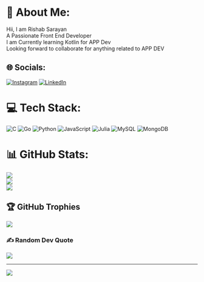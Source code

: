 # 💫 About Me:
Hii, I am Rishab Sarayan<br>A Passionate Front End Developer<br>I am Currently learning Kotlin for APP Dev<br>Looking forward to collaborate for anything related to APP DEV


## 🌐 Socials:
[![Instagram](https://img.shields.io/badge/Instagram-%23E4405F.svg?logo=Instagram&logoColor=white)](https://instagram.com/@rishab9878_zz) [![LinkedIn](https://img.shields.io/badge/LinkedIn-%230077B5.svg?logo=linkedin&logoColor=white)](https://linkedin.com/in/rishab-sarayan-85a46b250) 

# 💻 Tech Stack:
![C](https://img.shields.io/badge/c-%2300599C.svg?style=for-the-badge&logo=c&logoColor=white) ![Go](https://img.shields.io/badge/go-%2300ADD8.svg?style=for-the-badge&logo=go&logoColor=white) ![Python](https://img.shields.io/badge/python-3670A0?style=for-the-badge&logo=python&logoColor=ffdd54) ![JavaScript](https://img.shields.io/badge/javascript-%23323330.svg?style=for-the-badge&logo=javascript&logoColor=%23F7DF1E) ![Julia](https://img.shields.io/badge/-Julia-9558B2?style=for-the-badge&logo=julia&logoColor=white) ![MySQL](https://img.shields.io/badge/mysql-%2300f.svg?style=for-the-badge&logo=mysql&logoColor=white) ![MongoDB](https://img.shields.io/badge/MongoDB-%234ea94b.svg?style=for-the-badge&logo=mongodb&logoColor=white)
# 📊 GitHub Stats:
![](https://github-readme-stats.vercel.app/api?username=rishab9878&theme=dark&hide_border=false&include_all_commits=false&count_private=false)<br/>
![](https://github-readme-streak-stats.herokuapp.com/?user=rishab9878&theme=dark&hide_border=false)<br/>
![](https://github-readme-stats.vercel.app/api/top-langs/?username=rishab9878&theme=dark&hide_border=false&include_all_commits=false&count_private=false&layout=compact)

## 🏆 GitHub Trophies
![](https://github-profile-trophy.vercel.app/?username=rishab9878&theme=radical&no-frame=false&no-bg=true&margin-w=4)

### ✍️ Random Dev Quote
![](https://quotes-github-readme.vercel.app/api?type=horizontal&theme=radical)

---
[![](https://visitcount.itsvg.in/api?id=rishab9878&icon=9&color=1)](https://visitcount.itsvg.in)
